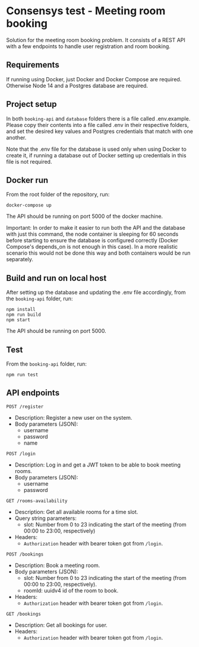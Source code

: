 # Consensys test - Meeting room booking
Solution for the meeting room booking problem. It consists of a REST API with a few endpoints to handle user registration and room booking.

## Requirements
If running using Docker, just Docker and Docker Compose are required. Otherwise Node 14 and a Postgres database are required.

## Project setup
In both `booking-api` and `database` folders there is a file called .env.example. Please copy their contents into a file called .env in their respective folders, and set the desired key values and Postgres credentials that match with one another.

Note that the .env file for the database is used only when using Docker to create it, if running a database out of Docker setting up credentials in this file is not required.

## Docker run
From the root folder of the repository, run:

```
docker-compose up
```

The API should be running on port 5000 of the docker machine.

Important: In order to make it easier to run both the API and the database with just this command, the node container is sleeping for 60 seconds before starting to ensure the database is configured correctly (Docker Compose's depends_on is not enough in this case). In a more realistic scenario this would not be done this way and both containers would be run separately.

## Build and run on local host
After setting up the database and updating the .env file accordingly, from the `booking-api` folder, run:
```
npm install
npm run build
npm start
```
The API should be running on port 5000.

## Test
From the `booking-api` folder, run:
```
npm run test
```

## API endpoints
`POST /register`
- Description: Register a new user on the system.
- Body parameters (JSON):
  - username
  - password
  - name

`POST /login`
- Description: Log in and get a JWT token to be able to book meeting rooms.
- Body parameters (JSON):
  - username
  - password

`GET /rooms-availability`
- Description: Get all available rooms for a time slot.
- Query string parameters:
  - slot: Number from 0 to 23 indicating the start of the meeting (from 00:00 to 23:00, respectively)
- Headers:
  - `Authorization` header with bearer token got from `/login`.

`POST /bookings`
- Description: Book a meeting room.
- Body parameters (JSON):
  - slot: Number from 0 to 23 indicating the start of the meeting (from 00:00 to 23:00, respectively).
  - roomId: uuidv4 id of the room to book.
- Headers:
  - `Authorization` header with bearer token got from `/login`.

`GET /bookings`
- Description: Get all bookings for user.
- Headers:
  - `Authorization` header with bearer token got from `/login`.
